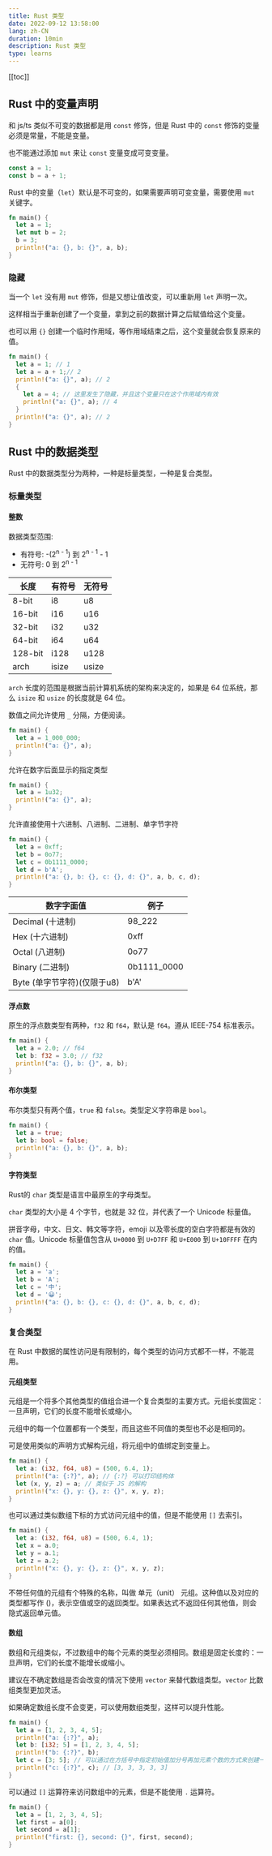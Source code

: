 ```yaml
---
title: Rust 类型
date: 2022-09-12 13:58:00
lang: zh-CN
duration: 10min
description: Rust 类型
type: learns
---
```


[[toc]]

## Rust 中的变量声明

和 js/ts 类似不可变的数据都是用 `const` 修饰，但是 Rust 中的 `const` 修饰的变量必须是常量，不能是变量。

也不能通过添加 `mut` 来让 `const` 变量变成可变变量。

```rust
const a = 1;
const b = a + 1;
```

Rust 中的变量（`let`）默认是不可变的，如果需要声明可变变量，需要使用 `mut` 关键字。

```rust
fn main() {
  let a = 1;
  let mut b = 2;
  b = 3;
  println!("a: {}, b: {}", a, b);
}
```
### 隐藏

当一个 `let` 没有用 `mut` 修饰，但是又想让值改变，可以重新用 `let` 声明一次。

这样相当于重新创建了一个变量，拿到之前的数据计算之后赋值给这个变量。

也可以用 `{}` 创建一个临时作用域，等作用域结束之后，这个变量就会恢复原来的值。

```rust
fn main() {
  let a = 1; // 1
  let a = a + 1;// 2
  println!("a: {}", a); // 2
  {
    let a = 4; // 这里发生了隐藏，并且这个变量只在这个作用域内有效
    println!("a: {}", a); // 4
  }
  println!("a: {}", a); // 2
}
```

## Rust 中的数据类型

Rust 中的数据类型分为两种，一种是标量类型，一种是复合类型。

### 标量类型

#### 整数

数据类型范围:
- 有符号: -(2<sup>n - 1</sup>) 到 2<sup>n - 1</sup> - 1
- 无符号: 0 到 2<sup>n - 1</sup>

|长度|有符号|无符号|
|--|--|--|
|8-bit|i8|u8|
|16-bit|i16|u16|
|32-bit|i32|u32|
|64-bit|i64|u64|
|128-bit|i128|u128|
|arch|isize|usize|

`arch` 长度的范围是根据当前计算机系统的架构来决定的，如果是 64 位系统，那么 `isize` 和 `usize` 的长度就是 64 位。

数值之间允许使用 `_` 分隔，方便阅读。

```rust
fn main() {
  let a = 1_000_000;
  println!("a: {}", a);
}
```

允许在数字后面显示的指定类型

```rust
fn main() {
  let a = 1u32;
  println!("a: {}", a);
}
```

允许直接使用十六进制、八进制、二进制、单字节字符

```rust
fn main() {
  let a = 0xff;
  let b = 0o77;
  let c = 0b1111_0000;
  let d = b'A';
  println!("a: {}, b: {}, c: {}, d: {}", a, b, c, d);
}

```
|数字字面值|例子|
|--|--|
|Decimal (十进制)|98_222|
|Hex (十六进制)|0xff|
|Octal (八进制)|0o77|
|Binary (二进制)|0b1111_0000|
|Byte (单字节字符)(仅限于u8)|b'A'|

#### 浮点数

原生的浮点数类型有两种，`f32` 和 `f64`，默认是 `f64`。遵从 IEEE-754 标准表示。

```rust
fn main() {
  let a = 2.0; // f64
  let b: f32 = 3.0; // f32
  println!("a: {}, b: {}", a, b);
}
```

#### 布尔类型

布尔类型只有两个值，`true` 和 `false`。类型定义字符串是 `bool`。

```rust
fn main() {
  let a = true;
  let b: bool = false;
  println!("a: {}, b: {}", a, b);
}
```

#### 字符类型
Rust的 `char` 类型是语言中最原生的字母类型。

`char` 类型的大小是 4 个字节，也就是 32 位，并代表了一个 Unicode 标量值。

拼音字母，中文、日文、韩文等字符，emoji 以及零长度的空白字符都是有效的 `char` 值。Unicode 标量值包含从 `U+0000` 到 `U+D7FF` 和 `U+E000` 到 `U+10FFFF` 在内的值。

```rust
fn main() {
  let a = 'a';
  let b = 'A';
  let c = '中';
  let d = '😀';
  println!("a: {}, b: {}, c: {}, d: {}", a, b, c, d);
}
```

### 复合类型

在 Rust 中数据的属性访问是有限制的，每个类型的访问方式都不一样，不能混用。

#### 元组类型

元组是一个将多个其他类型的值组合进一个复合类型的主要方式。元组长度固定：一旦声明，它们的长度不能增长或缩小。

元组中的每一个位置都有一个类型，而且这些不同值的类型也不必是相同的。

可是使用类似的声明方式解构元组，将元组中的值绑定到变量上。

```rust
fn main() {
  let a: (i32, f64, u8) = (500, 6.4, 1);
  println!("a: {:?}", a); // {:?} 可以打印结构体
  let (x, y, z) = a; // 类似于 JS 的解构
  println!("x: {}, y: {}, z: {}", x, y, z);
}
```

也可以通过类似数组下标的方式访问元组中的值，但是不能使用 `[]` 去索引。

```rust
fn main() {
  let a: (i32, f64, u8) = (500, 6.4, 1);
  let x = a.0;
  let y = a.1;
  let z = a.2;
  println!("x: {}, y: {}, z: {}", x, y, z);
}
```
不带任何值的元组有个特殊的名称，叫做 单元（unit） 元组。这种值以及对应的类型都写作 ()，表示空值或空的返回类型。如果表达式不返回任何其他值，则会隐式返回单元值。

#### 数组

数组和元组类似，不过数组中的每个元素的类型必须相同。数组是固定长度的：一旦声明，它们的长度不能增长或缩小。

建议在不确定数组是否会改变的情况下使用 `vector` 来替代数组类型。`vector` 比数组类型更加灵活。

如果确定数组长度不会变更，可以使用数组类型，这样可以提升性能。

```rust
fn main() {
  let a = [1, 2, 3, 4, 5];
  println!("a: {:?}", a);
  let b: [i32; 5] = [1, 2, 3, 4, 5]; 
  println!("b: {:?}", b);
  let c = [3; 5]; // 可以通过在方括号中指定初始值加分号再加元素个数的方式来创建一个每个元素都为相同值的数组
  println!("c: {:?}", c); // [3, 3, 3, 3, 3] 
}
```

可以通过 `[]` 运算符来访问数组中的元素，但是不能使用 `.` 运算符。

```rust
fn main() {
  let a = [1, 2, 3, 4, 5];
  let first = a[0];
  let second = a[1];
  println!("first: {}, second: {}", first, second);
}
```

